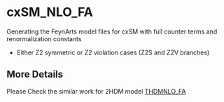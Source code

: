 # cxSM_NLO_FA
Generating the FeynArts model files for cxSM with full counter terms and renormalization constants

- Either Z2 symmetric or Z2 violation cases (Z2S and Z2V branches)

## More Details

Please Check the similar work for 2HDM model [THDMNLO_FA](https://github.com/ycwu1030/THDMNLO_FA)
